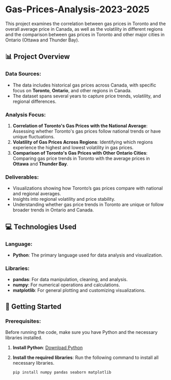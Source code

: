 # Gas-Prices-Analysis-2023-2025
This project examines the correlation between gas prices in Toronto and the overall average price in Canada, as well as the volatility in different regions and the comparison between gas prices in Toronto and other major cities in Ontario (Ottawa and Thunder Bay).

## 📊 Project Overview

### Data Sources:
- The data includes historical gas prices across Canada, with specific focus on **Toronto**, **Ontario**, and other regions in Canada.
- The dataset spans several years to capture price trends, volatility, and regional differences.

### Analysis Focus:
1. **Correlation of Toronto's Gas Prices with the National Average**: Assessing whether Toronto's gas prices follow national trends or have unique fluctuations.
2. **Volatility of Gas Prices Across Regions**: Identifying which regions experience the highest and lowest volatility in gas prices.
3. **Comparison of Toronto's Gas Prices with Other Ontario Cities**: Comparing gas price trends in Toronto with the average prices in **Ottawa** and **Thunder Bay**.

### Deliverables:
- Visualizations showing how Toronto’s gas prices compare with national and regional averages.
- Insights into regional volatility and price stability.
- Understanding whether gas price trends in Toronto are unique or follow broader trends in Ontario and Canada.

## 💻 Technologies Used

### Language:
- **Python**: The primary language used for data analysis and visualization.

### Libraries:
- **pandas**: For data manipulation, cleaning, and analysis.
- **numpy**: For numerical operations and calculations.
- **matplotlib**: For general plotting and customizing visualizations.

## 📂 Getting Started

### Prerequisites:
Before running the code, make sure you have Python and the necessary libraries installed.

1. **Install Python**: [Download Python](https://www.python.org/downloads/)
2. **Install the required libraries**: Run the following command to install all necessary libraries.

   ```bash
   pip install numpy pandas seaborn matplotlib
